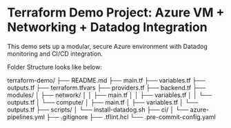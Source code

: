 # Terraform Demo Project: Azure VM + Networking + Datadog Integration

This demo sets up a modular, secure Azure environment with Datadog monitoring and CI/CD integration.

Folder Structure looks like below:

terraform-demo/
├── README.md
├── main.tf
├── variables.tf
├── outputs.tf
├── terraform.tfvars
├── providers.tf
├── backend.tf
├── modules/
│   ├── network/
│   │   ├── main.tf
│   │   ├── variables.tf
│   │   └── outputs.tf
│   └── compute/
│       ├── main.tf
│       ├── variables.tf
│       └── outputs.tf
├── scripts/
│   └── install-datadog.sh
├── ci/
│   └── azure-pipelines.yml
├── .gitignore
├── .tflint.hcl
└── .pre-commit-config.yaml
